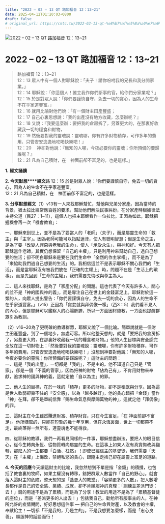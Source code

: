 ```yaml
---
title: "2022 – 02 – 13 QT 路加福音 12：13~21"
date: 2025-04-12T01:20:03+0800
draft: false
# original_url: https://cmtc.tw/2022-02-13-qt-%e8%b7%af%e5%8a%a0%e7%a6%8f%e9%9f%b3-12%ef%bc%9a1321
---
```


![2022 – 02 – 13 QT  路加福音 12：13~21](/images/qt.jpg   "2022 – 02 – 13 QT  路加福音 12：13~21")

# 2022 – 02 – 13 QT 路加福音 12：13~21

> 路加福音 12：13~21  
> 12：13 眾人中有一個人對耶穌說：「夫子！請你吩咐我的兄長和我分開家業。」  
> 12：14 耶穌說：「你這個人！誰立我作你們斷事的官，給你們分家業呢？」  
> 12：15 於是對眾人說：「你們要謹慎自守，免去一切的貪心，因為人的生命不在乎家道豐富。」  
> 12：16 就用比喻對他們說：「有一個財主田產豐盛；  
> 12：17 自己心裏思想說：『我的出產沒有地方收藏，怎麼辦呢？』  
> 12：18 又說：『我要這麼辦：要把我的倉房拆了，另蓋更大的，在那裏好收藏我一切的糧食和財物，  
> 12：19 然後要對我的靈魂說：靈魂哪，你有許多財物積存，可作多年的費用，只管安安逸逸地吃喝快樂吧！』  
> 12：20 　神卻對他說：『無知的人哪，今夜必要你的靈魂；你所預備的要歸誰呢？』  
> 12：21 凡為自己積財，在　神面前卻不富足的，也是這樣。」

**1.** **經文誦讀**

**2. 今天默想****經文**路 12：15 於是對眾人說：「你們要謹慎自守，免去一切的貪心，因為人的生命不在乎家道豐富。  
12：21 凡為自己積財，在　神面前卻不富足的，也是這樣。

**3. 分享默想經文**（1）v13有一人來找耶穌幫忙，幫他與兄弟分家產。因為當時的背景，猶太拉比經常應百姓的要求，幫助他們解決民事糾紛，在分家產時根據律法主持公道（民27：1~11），這個人也把主耶穌看作一位拉比。正因為如此，耶穌把握機會再一次「機會教育」：

一、耶穌來到世上，並不是為了要當人的「老師」（夫子），而是屬靈生命的「救主」與「主宰」。因為老師可能可以指點迷津，使人有聰明智慧；但是生命之主，是為了要「改變人罪惡與老我的生命」，使人「承受永生」，與神和好。今天有人把耶穌當作老師，其實仍想保留「自己的主權」，只是利用神來幫助自己，過自己想要的生活；卻不明白耶穌來是要在我們生命中「全然的作主掌權」，而不是為了「來協助我們過自己想要的生活」的。我相信這並不是表示耶穌不關心我們的「生活」，而是當耶穌沒有被我們放在「正確的主權上」時，問題不在是「生活上的瑣事」，而是先回到「生命的主權」，我們需要先悔改與尊主為大。

二、這人來找耶穌，是為了「家產分配」的問題。這也代表了今天有許多人，關心的並不是「神的國與神的義」，而是專注自己在世上的金錢富足上。耶穌對於這一類的人，向眾人提出警告：「你們要謹慎自守，免去一切的貪心，因為人的生命不在乎家道豐富。」（v15）正因為「貪婪就與拜偶像一樣」（西3：5）我們看不見人的內心，但是耶穌可以鑑察人的心腸肺腑，所以一方面因材施教，一方面也提醒群眾引為教訓。

（2）v16~20為了更明確的教導群眾，耶穌又說了一個比喻。簡單說就是一個財主田產豐盛，到了一個地步，無處可容。所以他整天想的，就是「要把我的倉房拆了，另蓋更大的，在那裏好收藏我一切的糧食和財物。」他的人生目標與安全感完全放在這一切財物上：「然後要對我的靈魂說：靈魂哪，你有許多財物積存，可作多年的費用，只管安安逸逸地吃喝快樂吧！」沒想到神要對他說：「無知的人哪，今夜必要你的靈魂；你所預備的要歸誰呢？」這財主的問題：  
一、這是「我的出產」，一切都是「我的」，不是主的。他不知道自己只是「管家」，卻是一個「不義的管家」，因為把神的財物「佔為己有」，不肯用財物來奉獻，追求神的國與神的義，這就定他「自以為主」的罪。

二、他人生的目標，在於一味的「積存」更多的財物，卻不是奉獻與分享。因為這是世人軟弱卻靠不住的「安全感」，以為「越多越好」，他的貪心錯把「金錢」當作「神」在拜，卻不是單純信靠「賜生命氣息與厚賜萬物的神」，這就定他「拜偶像」的罪。

三、這財主在今生雖然賺進財富、積存財寶，只在今生富足，「在 神面前卻不富足」。他所賺取的，只能在短暫的幾十年享用，但在永恆裏面，世上一切都帶不走，最終落得一無所有，連靈魂也不能得救。

四、從耶穌的教導，我們一再看見同樣的一件事，耶穌想盡辦法，要把人的眼目信心，從今生轉向永恆、從物質轉向屬靈的生命。在這事上如果人沒有真實悔改與翻轉，那麼人的一生都要「白活、枉然」！即使已經信主的基督徒，我們需要「天天」在「主權」上悔改，禁絕私慾的貪心，跟隨主走捨己卻在屬靈上富足的道路。

**4. 今天的回應**今天讀這財主的比喻，我忽然想到不單是指「金錢」的積攢，也包括了教會裏的牧師，如果主權沒有轉移，錯把群眾人數當作「自己的野心」，就會落入這財主的危險。整天想的是「蓋更大的教堂」、「容納更多的人數」，把人數增長都作是自己的安全感、業績、成就，卻不肯順服神的真理：「訓練並差派門徒：去！」錢的用途不是為了累積，而是為了分享！教堂的用途不是為了「累積基督徒的座位」，而是「差派更多的人出去！」包括我自己，勸勉所有服事主的人，在神所允許的疫情期間，好好思想這件事 — 把自己的生命與財產，以及教會的主權，奉獻給主！一切都「不是我的，乃是主的」。不是我想要怎麼樣，而是「忠心良善」，順服神的話語而行！